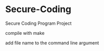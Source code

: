 # Secure-Coding
Secure Coding Program Project


compile with make

add file name to the command line argument
